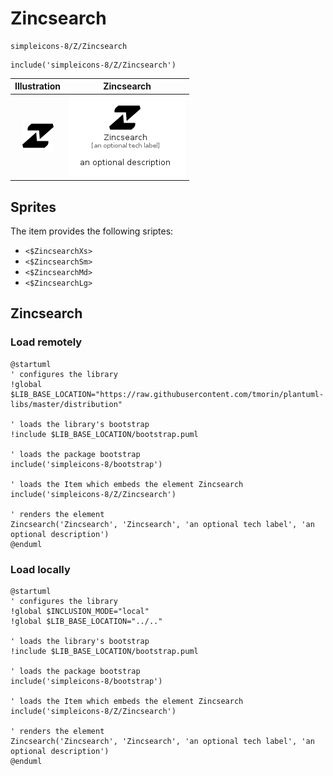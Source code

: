 # Zincsearch


```text
simpleicons-8/Z/Zincsearch
```

```text
include('simpleicons-8/Z/Zincsearch')
```



| Illustration | Zincsearch |
| :---: | :---: |
| ![illustration for Illustration](../../simpleicons-8/Z/Zincsearch.png) | ![illustration for Zincsearch](../../simpleicons-8/Z/Zincsearch.Local.png) |



## Sprites
The item provides the following sriptes:

- `<$ZincsearchXs>`
- `<$ZincsearchSm>`
- `<$ZincsearchMd>`
- `<$ZincsearchLg>`





## Zincsearch

### Load remotely
```plantuml
@startuml
' configures the library
!global $LIB_BASE_LOCATION="https://raw.githubusercontent.com/tmorin/plantuml-libs/master/distribution"

' loads the library's bootstrap
!include $LIB_BASE_LOCATION/bootstrap.puml

' loads the package bootstrap
include('simpleicons-8/bootstrap')

' loads the Item which embeds the element Zincsearch
include('simpleicons-8/Z/Zincsearch')

' renders the element
Zincsearch('Zincsearch', 'Zincsearch', 'an optional tech label', 'an optional description')
@enduml
```

### Load locally
```plantuml
@startuml
' configures the library
!global $INCLUSION_MODE="local"
!global $LIB_BASE_LOCATION="../.."

' loads the library's bootstrap
!include $LIB_BASE_LOCATION/bootstrap.puml

' loads the package bootstrap
include('simpleicons-8/bootstrap')

' loads the Item which embeds the element Zincsearch
include('simpleicons-8/Z/Zincsearch')

' renders the element
Zincsearch('Zincsearch', 'Zincsearch', 'an optional tech label', 'an optional description')
@enduml
```


